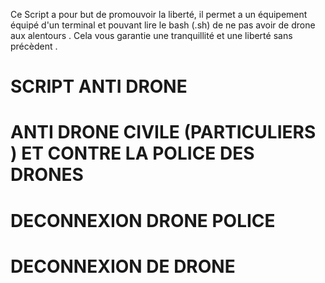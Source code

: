 Ce Script a pour but de promouvoir la liberté, il permet a un équipement équipé d'un terminal et pouvant lire le bash (.sh)
 de ne pas avoir de drone aux alentours . Cela vous garantie une tranquillité et une liberté sans précèdent .

# SCRIPT ANTI DRONE 
# ANTI DRONE CIVILE (PARTICULIERS ) ET CONTRE LA POLICE DES DRONES
# DECONNEXION DRONE POLICE
# DECONNEXION DE DRONE

